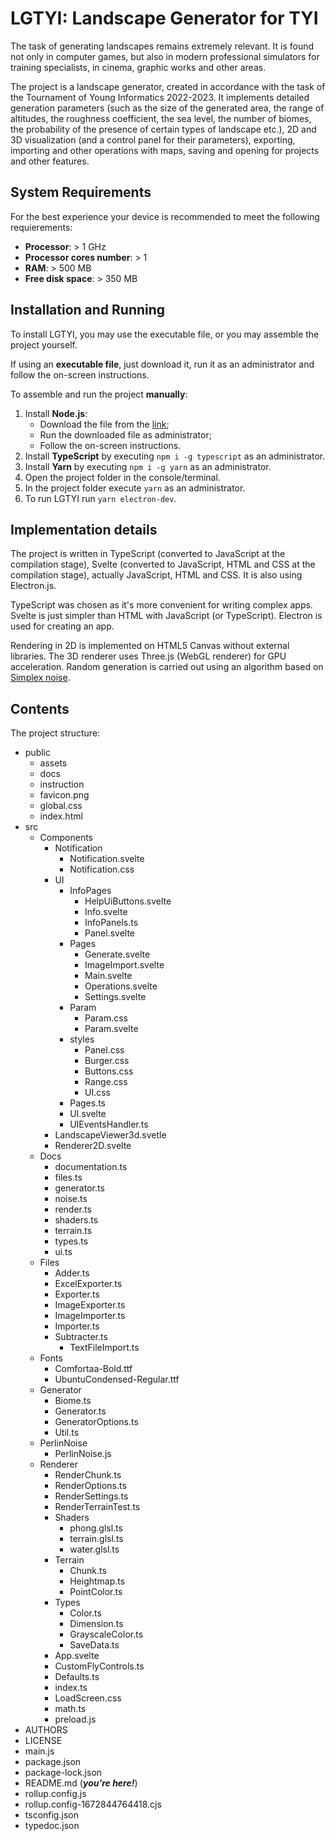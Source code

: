 # LGTYI: Landscape Generator for TYI

The task of generating landscapes remains extremely relevant. It is found not only in computer games, but also in modern professional simulators for training specialists, in cinema, graphic works and other areas.

The project is a landscape generator, created in accordance with the task of the Tournament of Young Informatics 2022-2023. It implements detailed generation parameters (such as the size of the generated area, the range of altitudes, the roughness coefficient, the sea level, the number of biomes, the probability of the presence of certain types of landscape etc.), 2D and 3D visualization (and a control panel for their parameters), exporting, importing and other operations with  maps, saving and opening for projects and other features.

## System Requirements

For the best experience your device is recommended to meet the following requierements:

- **Processor**: > 1 GHz
- **Processor cores number**: > 1
- **RAM**: > 500 MB
- **Free disk space**: > 350 MB

## Installation and Running

To install LGTYI, you may use the executable file, or you may assemble the project yourself.

If using an **executable file**, just download it, run it as an administrator and follow the on-screen instructions.

To assemble and run the project **manually**:

1. Install **Node.js**:
	- Download the file from the [link](https://nodejs.org/dist/v18.12.1/node-v18.12.1-x64.msi);
	- Run the downloaded file as administrator;
	- Follow the on-screen instructions.
2. Install **TypeScript** by executing `npm i -g typescript` as an administrator.
3. Install **Yarn** by executing `npm i -g yarn` as an administrator.
4. Open the project folder in the console/terminal.
5. In the project folder execute `yarn` as an administrator.
6. To run LGTYI run `yarn electron-dev`.

## Implementation details

The project is written in TypeScript (converted to JavaScript at the compilation stage), Svelte (converted to JavaScript, HTML and CSS at the compilation stage), actually JavaScript, HTML and CSS. It is also using Electron.js.

TypeScript was chosen as it's more convenient for writing complex apps. Svelte is just simpler than HTML with JavaScript (or TypeScript). Electron is used for creating an app.

Rendering in 2D is implemented on HTML5 Canvas without external libraries. The 3D renderer uses Three.js (WebGL renderer) for GPU acceleration. Random generation is carried out using an algorithm based on [Simplex noise](https://en.wikipedia.org/wiki/Simplex_noise).

## Contents

The project structure:

<!-- UNDESCRIBED: assets, docs -->

- public
	- assets
	- docs
	- instruction
	- favicon.png
	- global.css
	- index.html
- src
	- Components
		- Notification
			- Notification.svelte
			- Notification.css
		- UI
			- InfoPages
				- HelpUiButtons.svelte
				- Info.svelte
				- InfoPanels.ts
				- Panel.svelte
			- Pages
			  - Generate.svelte
			  - ImageImport.svelte
			  - Main.svelte
			  - Operations.svelte
			  - Settings.svelte
			- Param
			  - Param.css
			  - Param.svelte
			- styles
				- Panel.css
			  - Burger.css
			  - Buttons.css
			  - Range.css
			  - UI.css
			- Pages.ts
			- UI.svelte
			- UIEventsHandler.ts
	  - LandscapeViewer3d.svetle
	  - Renderer2D.svelte
	- Docs
		- documentation.ts
		- files.ts
		- generator.ts
		- noise.ts
		- render.ts
		- shaders.ts
		- terrain.ts
		- types.ts
		- ui.ts
	- Files
	  - Adder.ts
	  - ExcelExporter.ts
	  - Exporter.ts
	  - ImageExporter.ts
	  - ImageImporter.ts
	  - Importer.ts
	  - Subtracter.ts
		- TextFileImport.ts
	- Fonts
	  - Comfortaa-Bold.ttf
	  - UbuntuCondensed-Regular.ttf
	- Generator
	  - Biome.ts
	  - Generator.ts
	  - GeneratorOptions.ts
	  - Util.ts
  - PerlinNoise
  	- PerlinNoise.js
  - Renderer
	  - RenderChunk.ts
	  - RenderOptions.ts
	  - RenderSettings.ts
	  - RenderTerrainTest.ts
	- Shaders
	  - phong.glsl.ts
	  - terrain.glsl.ts
	  - water.glsl.ts
	- Terrain
	  - Chunk.ts
	  - Heightmap.ts
	  - PointColor.ts
	- Types
	  - Color.ts
	  - Dimension.ts
	  - GrayscaleColor.ts
	  - SaveData.ts
	- App.svelte
	- CustomFlyControls.ts
	- Defaults.ts
	- index.ts
	- LoadScreen.css
	- math.ts
	- preload.js
- AUTHORS
- LICENSE
- main.js
- package.json
- package-lock.json
- README.md (***you're here!***)
- rollup.config.js
- rollup.config-1672844764418.cjs
- tsconfig.json
- typedoc.json
